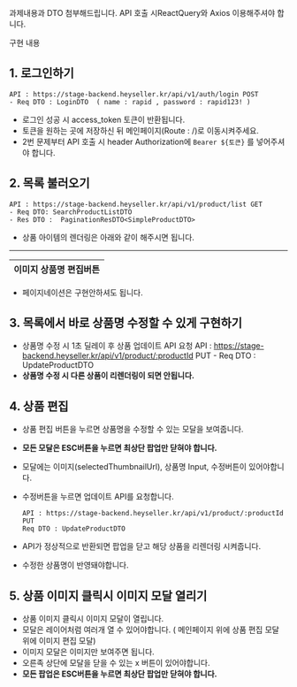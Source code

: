 과제내용과 DTO 첨부해드립니다.
API 호출 시ReactQuery와 Axios 이용해주셔야 합니다.

구현 내용
## 1. 로그인하기
    API : https://stage-backend.heyseller.kr/api/v1/auth/login POST
    - Req DTO : LoginDTO  ( name : rapid , password : rapid123! )
  - 로그인 성공 시 access_token 토큰이 반환됩니다.
  - 토큰을 원하는 곳에 저장하신 뒤 메인페이지(Route : /)로 이동시켜주세요.
  - 2번 문제부터 API 호출 시 header Authorization에 `Bearer ${토큰}` 를 넣어주셔야 합니다.

## 2. 목록 불러오기
    API : https://stage-backend.heyseller.kr/api/v1/product/list GET
    - Req DTO: SearchProductListDTO
    - Res DTO :  PaginationResDTO<SimpleProductDTO>
  - 상품 아이템의 렌더링은 아래와 같이 해주시면 됩니다.
   ---------------------------------------------------------
   |   이미지   상품명                                편집버튼|            
   ---------------------------------------------------------|
 - 페이지네이션은 구현안하셔도 됩니다.

## 3. 목록에서 바로 상품명 수정할 수 있게 구현하기
 - 상품명 수정 시 1초 딜레이 후 상품 업데이트 API 요청
      API : https://stage-backend.heyseller.kr/api/v1/product/:productId PUT
       - Req DTO : UpdateProductDTO
 - **상품명 수정 시 다른 상품이 리렌더링이 되면 안됩니다.**


## 4. 상품 편집
  - 상품 편집 버튼을 누르면 상품명을 수정할 수 있는 모달을 보여줍니다.
  - **모든 모달은 ESC버튼을 누르면 최상단 팝업만 닫혀야 합니다.**
  - 모달에는 이미지(selectedThumbnailUrl), 상품명 Input, 수정버튼이 있어야합니다.
  - 수정버튼을 누르면 업데이트 API를 요청합니다.
  
        API : https://stage-backend.heyseller.kr/api/v1/product/:productId PUT
        Req DTO : UpdateProductDTO
  - API가 정상적으로 반환되면 팝업을 닫고 해당 상품을 리렌더링 시켜줍니다.
  - 수정한 상품명이 반영돼야합니다.


## 5. 상품 이미지 클릭시 이미지 모달 열리기
   - 상품 이미지 클릭시 이미지 모달이 열립니다.
   - 모달은 레이어처럼 여러개 열 수 있어야합니다. ( 메인페이지 위에 상품 편집 모달 위에 이미지 편집 모달)
   - 이미지 모달은 이미지만 보여주면 됩니다.
   - 오른족 상단에 모달을 닫을 수 있는 x 버튼이 있어야합니다.
   - **모든 팝업은 ESC버튼을 누르면 최상단 팝업만 닫혀야 합니다.**
  
